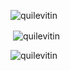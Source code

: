 





<p align="left"> <img src="https://komarev.com/ghpvc/?username=quilevitin&label=Profile%20views&color=0e75b6&style=flat" alt="quilevitin" /> </p>


<p>&nbsp;<img align="center" src="https://github-readme-stats.vercel.app/api?username=quilevitin&show_icons=true&locale=en" alt="quilevitin" /></p>
<p><img align="center" src="https://github-readme-streak-stats.herokuapp.com/?user=quilevitin&" alt="quilevitin" /></p>

